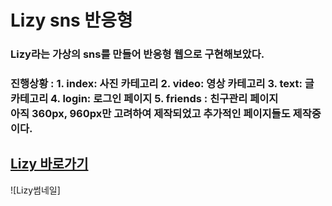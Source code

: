 # Lizy sns 반응형 

### Lizy라는 가상의 sns를 만들어 반응형 웹으로 구현해보았다. 
### 진행상황 :   1. index: 사진 카테고리 2. video: 영상 카테고리 3. text: 글 카테고리 4. login: 로그인 페이지 5. friends : 친구관리 페이지 <br>아직 360px, 960px만 고려하여 제작되었고 추가적인 페이지들도 제작중이다.

## [Lizy 바로가기](https://MIN3056.github.io/Report06)
![Lizy썸네일]
